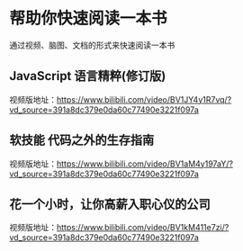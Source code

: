 # 帮助你快速阅读一本书

通过视频、脑图、文档的形式来快速阅读一本书



## JavaScript 语言精粹(修订版)

视频版地址：https://www.bilibili.com/video/BV1JY4y1R7vq/?vd_source=391a8dc379e0da60c77490e3221f097a 



## 软技能 代码之外的生存指南

视频版地址：https://www.bilibili.com/video/BV1aM4y197aY/?vd_source=391a8dc379e0da60c77490e3221f097a



## 花一个小时，让你高薪入职心仪的公司

视频版地址：https://www.bilibili.com/video/BV1kM411e7zi/?vd_source=391a8dc379e0da60c77490e3221f097a